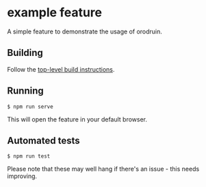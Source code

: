# example feature

A simple feature to demonstrate the usage of orodruin.

## Building

Follow the [top-level build instructions](../../README.md).

## Running

```
$ npm run serve
```

This will open the feature in your default browser.

## Automated tests

```
$ npm run test
```

Please note that these may well hang if there's an issue - this needs improving.
